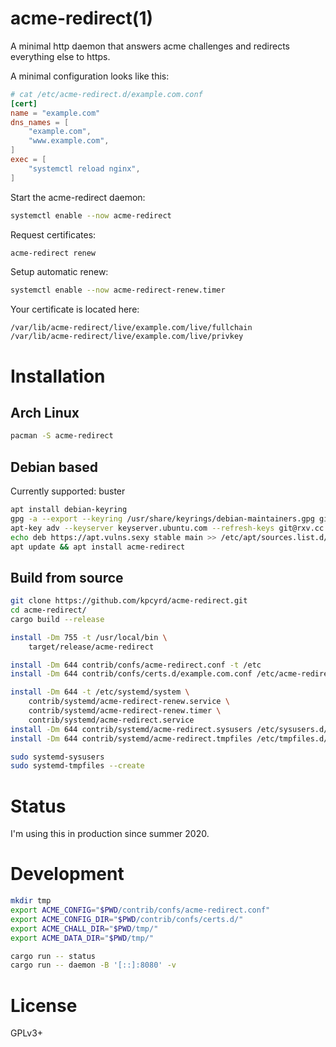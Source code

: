 # acme-redirect(1)

A minimal http daemon that answers acme challenges and redirects everything
else to https.

A minimal configuration looks like this:
```toml
# cat /etc/acme-redirect.d/example.com.conf
[cert]
name = "example.com"
dns_names = [
    "example.com",
    "www.example.com",
]
exec = [
    "systemctl reload nginx",
]
```

Start the acme-redirect daemon:
```bash
systemctl enable --now acme-redirect
```

Request certificates:
```bash
acme-redirect renew
```

Setup automatic renew:
```bash
systemctl enable --now acme-redirect-renew.timer
```

Your certificate is located here:
```
/var/lib/acme-redirect/live/example.com/live/fullchain
/var/lib/acme-redirect/live/example.com/live/privkey
```

# Installation

## Arch Linux

```bash
pacman -S acme-redirect
```

## Debian based

Currently supported: buster

```bash
apt install debian-keyring
gpg -a --export --keyring /usr/share/keyrings/debian-maintainers.gpg git@rxv.cc | apt-key add -
apt-key adv --keyserver keyserver.ubuntu.com --refresh-keys git@rxv.cc
echo deb https://apt.vulns.sexy stable main >> /etc/apt/sources.list.d/apt-vulns-sexy.list
apt update && apt install acme-redirect
```

## Build from source

```bash
git clone https://github.com/kpcyrd/acme-redirect.git
cd acme-redirect/
cargo build --release

install -Dm 755 -t /usr/local/bin \
    target/release/acme-redirect

install -Dm 644 contrib/confs/acme-redirect.conf -t /etc
install -Dm 644 contrib/confs/certs.d/example.com.conf /etc/acme-redirect.d/example.com.conf.sample

install -Dm 644 -t /etc/systemd/system \
    contrib/systemd/acme-redirect-renew.service \
    contrib/systemd/acme-redirect-renew.timer \
    contrib/systemd/acme-redirect.service
install -Dm 644 contrib/systemd/acme-redirect.sysusers /etc/sysusers.d/acme-redirect.conf
install -Dm 644 contrib/systemd/acme-redirect.tmpfiles /etc/tmpfiles.d/acme-redirect.conf

sudo systemd-sysusers
sudo systemd-tmpfiles --create
```

# Status

I'm using this in production since summer 2020.

# Development

```bash
mkdir tmp
export ACME_CONFIG="$PWD/contrib/confs/acme-redirect.conf"
export ACME_CONFIG_DIR="$PWD/contrib/confs/certs.d/"
export ACME_CHALL_DIR="$PWD/tmp/"
export ACME_DATA_DIR="$PWD/tmp/"

cargo run -- status
cargo run -- daemon -B '[::]:8080' -v
```

# License

GPLv3+
